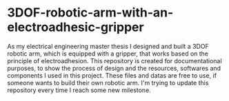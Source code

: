 # 3DOF-robotic-arm-with-an-electroadhesic-gripper
As my electrical engineering master thesis I designed and built a 3DOF robotic arm, which is equipped with a gripper, that works based on the principle of electroadhesion.
This repository is created for documentational purposes, to show the process of design and the resources, softwares and components I used in this project.
These files and datas are free to use, if someone wants to build their own robotic arm. I'm trying to update this repository every time I reach some new milestone.
